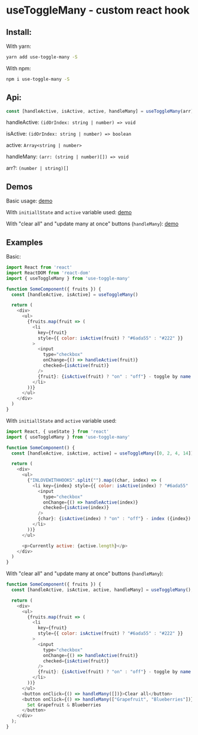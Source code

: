# useToggleMany - custom react hook

## Install:

With yarn:

```bash
yarn add use-toggle-many -S
```

With npm:

```bash
npm i use-toggle-many -S
```

## Api:

```javascript
const [handleActive, isActive, active, handleMany] = useToggleMany(arr)
```

handleActive:  `(idOrIndex: string | number) => void`

isActive: `(idOrIndex: string | number) => boolean`

active: `Array<string | number>`

handleMany: `(arr: (string | number)[]) => void`

arr?: `(number | string)[]`


## Demos

Basic usage: [demo](https://codesandbox.io/s/xow466o03o)

With `initiallState` and `active` variable used: [demo](https://codesandbox.io/s/x74q4wqqvo)

With "clear all" and "update many at once" buttons (`handleMany`): [demo](https://codesandbox.io/s/m94q1q9x3j)

## Examples

Basic:

```javascript
import React from 'react'
import ReactDOM from 'react-dom'
import { useToggleMany } from 'use-toggle-many'

function SomeComponent({ fruits }) {
  const [handleActive, isActive] = useToggleMany()

  return (
    <div>
      <ul>
        {fruits.map(fruit => (
          <li
            key={fruit}
            style={{ color: isActive(fruit) ? "#6ada55" : "#222" }}
          >
            <input
              type="checkbox"
              onChange={() => handleActive(fruit)}
              checked={isActive(fruit)}
            />
            {fruit}: {isActive(fruit) ? "on" : "off"} - toggle by name ({fruit})
          </li>
        ))}
      </ul>
    </div>
  )
}

```

With `initiallState` and `active` variable used:

```javascript
import React, { useState } from 'react'
import { useToggleMany } from 'use-toggle-many'

function SomeComponent() {
  const [handleActive, isActive, active] = useToggleMany([0, 2, 4, 14])

  return (
    <div>
      <ul>
        {"INLOVEWITHHOOKS".split("").map((char, index) => (
          <li key={index} style={{ color: isActive(index) ? "#6ada55" : "#222" }}>
            <input
              type="checkbox"
              onChange={() => handleActive(index)}
              checked={isActive(index)}
            />
            {char}: {isActive(index) ? "on" : "off"} - index ({index})
          </li>
        ))}
      </ul>

      <p>Currently active: {active.length}</p>
    </div>
  )
}

```

With "clear all" and "update many at once" buttons (`handleMany`):

```javascript
function SomeComponent({ fruits }) {
  const [handleActive, isActive, active, handleMany] = useToggleMany();

  return (
    <div>
      <ul>
        {fruits.map(fruit => (
          <li
            key={fruit}
            style={{ color: isActive(fruit) ? "#6ada55" : "#222" }}
          >
            <input
              type="checkbox"
              onChange={() => handleActive(fruit)}
              checked={isActive(fruit)}
            />
            {fruit}: {isActive(fruit) ? "on" : "off"} - toggle by name ({fruit})
          </li>
        ))}
      </ul>
      <button onClick={() => handleMany([])}>Clear all</button>
      <button onClick={() => handleMany(["Grapefruit", "Blueberries"])}>
        Set Grapefruit & Blueberries
      </button>
    </div>
  );
}
```
